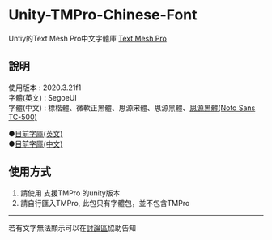 # Unity-TMPro-Chinese-Font

Untiy的Text Mesh Pro中文字體庫
[Text Mesh Pro](https://docs.unity3d.com/2020.3/Documentation/Manual/com.unity.textmeshpro.html)

## 說明

使用版本 : 2020.3.21f1  
字體(英文) : SegoeUI  
字體(中文) : 標楷體、微軟正黑體、思源宋體、思源黑體、[思源黑體(Noto Sans TC-500)](https://fonts.google.com/noto/specimen/Noto+Sans+TC)  

 ●[目前字庫(英文)](/ChineseWord.md)  
 ●[目前字庫(中文)](/ChineseWord.md)  

## 使用方式

1. 請使用 支援TMPro 的unity版本
2. 請自行匯入TMPro, 此包只有字體包，並不包含TMPro

---
若有文字無法顯示可以在[討論區](https://github.com/jkl54555/Unity-TMPro-Chinese-Font/discussions/2#discussion-4571133)協助告知
